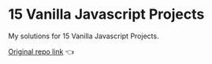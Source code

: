 # 15 Vanilla Javascript Projects

My solutions for 15 Vanilla Javascript Projects.

[Original repo link](https://github.com/john-smilga/javascript-basic-projects) :point_left:
